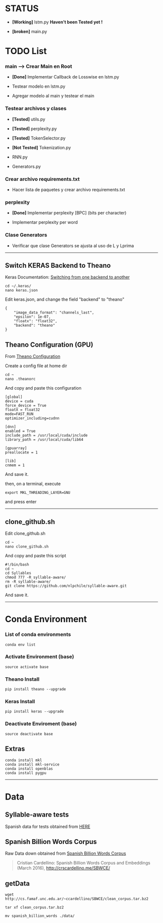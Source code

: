 # STATUS

*  **[Working]** lstm.py **Haven't been Tested yet !**

* **[broken]** main.py

# TODO List


### main --> Crear Main en Root

* **[Done]** Implementar Callback de Losswise en lstm.py

* Testear modelo en lstm.py

* Agregar modelo al main y testear el main


### Testear archivos y clases

* **[Tested]** utils.py

* **[Tested]** perplexity.py

* **[Tested]** TokenSelector.py

* **[Not Tested]** Tokenization.py

* RNN.py

* Generators.py


### Crear archivo requirements.txt

* Hacer lista de paquetes y crear archivo requirements.txt


### perplexity

* **[Done]** Implementar perplexity [BPC] (bits per character)

* Implementar perplexity per word


### Clase Generators

* Verificar que clase Generators se ajusta al uso de L y Lprima


---


## Switch KERAS Backend to Theano

Keras Documentation: [Switching from one backend to another](https://keras.io/backend/#switching-from-one-backend-to-another)


```
cd ~/.keras/
nano keras.json

```

Edit keras.json, and change the field "backend" to "theano"

```
{
    "image_data_format": "channels_last",
    "epsilon": 1e-07,
    "floatx": "float32",
    "backend": "theano"
}
```

## Theano Configuration (GPU)

From [Theano Configuration](http://deeplearning.net/software/theano/library/config.html)

Create a config file at home dir

```
cd ~
nano .theanorc
```

And copy and paste this configuration

```
[global]
device = cuda
force_device = True
floatX = float32
mode=FAST_RUN
optimizer_including=cudnn

[dnn]
enabled = True
include_path = /usr/local/cuda/include
library_path = /usr/local/cuda/lib64

[gpuarray]
preallocate = 1

[lib]
cnmem = 1
```

And save it.

then, on a terminal, execute

```
export MKL_THREADING_LAYER=GNU
```
and press enter

---

## clone_github.sh


Edit clone_github.sh

```
cd ~
nano clone_github.sh
```

And copy and paste this script

```
#!/bin/bash
cd ~
cd Syllables
chmod 777 -R syllable-aware/
rm -R syllable-aware/
git clone https://github.com/nlpchile/syllable-aware.git
```

And save it.


---
# Conda Environment


### List of conda environments

```
conda env list
```

### Activate Environment (base)

```
source activate base
```

### Theano Install

```
pip install theano --upgrade
```

### Keras Install

```
pip install keras --upgrade
```

### Deactivate Enviroment (base)

```
source deactivate base
```


## Extras

```
conda install mkl
conda install mkl-service
conda install openblas
conda install pygpu
```


---


# Data

## Syllable-aware tests

Spanish data for tests obtained from [HERE](https://github.com/yoonkim/lstm-char-cnn/blob/master/get_data.sh)


## Spanish Billion Words Corpus

Raw Data down obtained from [Spanish Billion Words Corpus](http://cs.famaf.unc.edu.ar/~ccardellino/SBWCE/clean_corpus.tar.bz2)

> Cristian Cardellino: Spanish Billion Words Corpus and Embeddings (March 2016), http://crscardellino.me/SBWCE/


## getData

```
wget http://cs.famaf.unc.edu.ar/~ccardellino/SBWCE/clean_corpus.tar.bz2

tar xf clean_corpus.tar.bz2

mv spanish_billion_words ./data/
```
